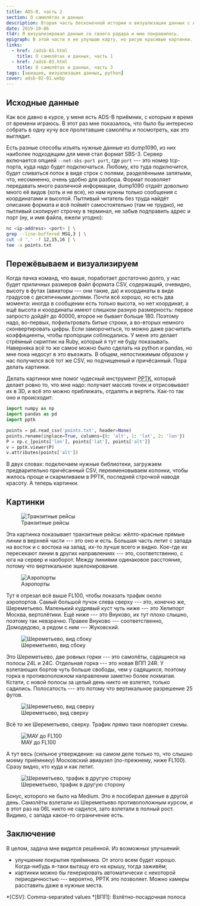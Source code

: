 ```yaml
---
title: ADS-B, часть 2
section: О самолётах и данных
description: Вторая часть бесконечной истории о визуализации данных с ADS-B приёмника.
date: 2019-10-06
tldr: Я визуализировал данные со своего радара и мне понравилось.
epigraph: В этой части я не улучшаю карту, но рисую красивые картинки.
links:
  - href: /adsb-01.html
    title: О самолётах и данных, часть 1
  - href: /adsb-03.html
    title: О самолётах и данных, часть 3
tags: [авиация, визуализация данных, python]
cover: adsb-02-01.webp
---
```


## Исходные данные

Как все давно в курсе, у меня есть ADS-B приёмник, с которым я время от времени играюсь. В этот раз мне показалось, что было бы интересно собрать в одну кучу все пролетавшие самолёты и посмотреть, как это выглядит.

Есть разные способы изъять нужные данные из dump1090, из них наиболее подходящим для меня стал формат SBS-3. Сервер включается опцией `--net-sbs-port port`, где `port` --- это номер tcp-порта, куда надо будет подключаться. Любому, кто туда подключится, будет сливаться поток в виде строк с полями, разделёнными запятыми, что, несомненно, очень удобно для разбора. Формат позволяет передавать много различной информации, dump1090 отдаёт довольно много её видов (хоть и не все), но нам нужны только сообщения с координатами и высотой. Пытливый читатель без труда найдёт описание формата и всё поймёт самостоятельно (там не трудно), не пытливый скопирует строчку в терминал, не забыв подправить адрес и порт (ну, и имя файла, ежели угодно):

~~~ bash
nc <ip-address> <port> | \
grep --line-buffered MSG,3 | \
cut -d ',' -f 12,15,16 | \
tee -a points.txt
~~~

## Пережёвываем и визуализируем

Когда пачка команд, что выше, поработает достаточно долго, у нас будет приличных размеров файл формата CSV, содержащий, очевидно, высоту в футах (авиаторы --- они такие, да) и координаты в виде градусов с десятичными долями. Почти всё хорошо, но есть два момента: иногда в сообщении есть только высота, но нет координат, а ещё высота и координаты имеют слишком разную размерность: первое запросто дойдёт до 40000, второе не бывает больше 180. Поэтому надо, во-первых, пофильтровать битые строки, а во-вторых немного сконвертировать цифры. Если заморочиться, то можно даже расчитать коэффициенты, чтобы пропорции соблюдались. У меня это делает стрёмный скриптик на Ruby, который я тут не буду показывать. Наверняка всё то же самое можно было сделать на python и pandas, но мне пока недосуг в это въезжать. В общем, непостижимым образом у нас получился всё тот же CSV, но подчищенный и причёсанный. Пора делать картинки.

Делать картинки мне помог чудесный инструмент [PPTK](https://github.com/heremaps/pptk), который делает ровно то, что мне надо: получает массив точек и отрисовывает их в 3D, и всё это можно приближать, отдалять и вертеть. Как-то так оно и происходит:

~~~ python
import numpy as np 
import pandas as pd
import pptk

points = pd.read_csv('points.txt', header=None)
points.rename(inplace=True, columns={0: 'alt', 1: 'lat', 2: 'lon'})
P = np.c_[points['lon'], points['lat'], points['alt']]     
v = pptk.viewer(P)
v.attributes(points['alt'])
~~~

В двух словах: подключаем нужные библиотеки, загружаем предварительно причёсанный CSV, переименовываем колонки, чтобы жилось проще и скармливаем в PPTK, последней строчкой наводя красоту. А теперь картинки.

## Картинки

<figure>
  <img src="/img/adsb-02-01.webp" alt="Транзитные рейсы" />
  <figcaption>Транзитные рейсы</figcaption>
</figure>

Эта картинка показывает транзитные рейсы: жёлто-красные прямые линии в верхней части --- это оно и есть. Большая часть летит с запада на восток и с востока на запад, их-то лучше всего и видно. Кое-где их пересекают линии в других направлениях --- это, соответственно, с юга на сервер и наоборот. Между линиями одинаковое расстояние, потому что вертикальное эшелонирование.

<figure>
  <img src="/img/adsb-02-02.webp" alt="Аэропорты" />
  <figcaption>Аэропорты</figcaption>
</figure>

Тут я отрезал всё выше FL100, чтобы показать трафик около аэропортов. Самый большой пучок слева сверху --- это, конечно же, Шереметьево. Маленький кудрявый куст чуть ниже --- это Хелипорт Москва, вертолётики. Ещё ниже --- это Внуково, их тут плохо слышно, поэтому так невзрачно. Правее Внуково --- соответственно, Домодедово, а рядом с ним --- Жуковский.

<figure>
  <img src="/img/adsb-02-03.webp" alt="Шереметьево, вид сбоку" />
  <figcaption>Шереметьево, вид сбоку</figcaption>
</figure>

Это Шереметьево, две ровных горки --- это самолёты, садящиеся на полосы 24L и 24C. Отдельная горка --- это новая ВПП 24R. У взлетающих бортов чуть больше свободы, чем у садящихся, поэтому горка в противоположном направлении заметно более лохматая. Кстати, с новой полосы за целый день никто не взлетел, только садились. Полосатость --- это потому что вертикальное разрешение 25 футов.

<figure>
  <img src="/img/adsb-02-04.webp" alt="Шереметьево, вид сверху" />
  <figcaption>Шереметьево, вид сверху</figcaption>
</figure>

Всё то же Шереметьево, сверху. Трафик прямо таки повторяет схемы.

<figure>
  <img src="/img/adsb-02-05.webp" alt="МАУ до FL100" />
  <figcaption>МАУ до FL100</figcaption>
</figure>

А тут весь (сильное утверждение: на самом деле только то, что слышно моему приёмнику) Московский авиаузел (по-прежнему, ниже FL100). Сразу видно, кто куда и как летит.

<figure>
  <img src="/img/adsb-02-06.webp" alt="Шереметьево, трафик в другую сторону" />
  <figcaption>Шереметьево, трафик в другую сторону</figcaption>
</figure>

Бонус, которого не было на Medium. Это я пособирал данные в другой день. Самолёты взлетали из Шереметьево противоположным курсом, и в этот раз на 06L никто не садился, зато взлетали в полный рост. Видимо, с запада какое-то ограничение есть.

## Заключение

В целом, задача мне видится решённой. Из возможных улучшений:

* улучшение покрытия приёмника. От этого всем будет хорошо. Когда-нибудь я-таки вытащу его на крышу, тогда заживём;
* картинки можно бы генерировать автоматически с некоторой периодичностью --- вероятно, PPTK это позволяет. Можно камеры расставить даже в нужные места.

*[CSV]: Comma-separated values
*[ВПП]: Взлётно-посадочная полоса